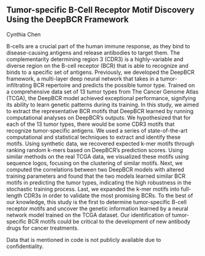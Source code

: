 ## Tumor-specific B-Cell Receptor Motif Discovery Using the DeepBCR Framework
Cynthia Chen

B-cells are a crucial part of the human immune response, as they bind to disease-causing antigens and release antibodies to target them. The complementarity determining region 3 (CDR3) is a highly-variable and diverse region on the B-cell receptor (BCR) that is able to recognize and binds to a specific set of antigens. Previously, we developed the DeepBCR framework, a multi-layer deep neural network that takes in a tumor-infiltrating BCR repertoire and predicts the possible tumor type. Trained on a comprehensive data set of 13 tumor types from The Cancer Genome Atlas (TCGA), the DeepBCR model achieved exceptional performance, signifying its ability to learn genetic patterns during its training. In this study, we aimed to extract the representative BCR motifs that DeepBCR learned by running computational analyses on DeepBCR’s outputs. We hypothesized that for each of the 13 tumor types, there would be some CDR3 motifs that recognize tumor-specific antigens. We used a series of state-of-the-art computational and statistical techniques to extract and identify these motifs. Using synthetic data, we recovered expected k-mer motifs through ranking random k-mers based on DeepBCR’s prediction scores. Using similar methods on the real TCGA data, we visualized these motifs using sequence logos, focusing on the clustering of similar motifs. Next, we computed the correlations between two DeepBCR models with altered training parameters and found that the two models learned similar BCR motifs in predicting the tumor types, indicating the high robustness in the stochastic training process. Last, we expanded the k-mer motifs into full-length CDR3s in order to validate the most promising BCRs. To the best of our knowledge, this study is the first to determine tumor-specific B-cell receptor motifs and uncover the genetic information learned by a neural network model trained on the TCGA dataset. Our identification of tumor-specific BCR motifs could be critical to the development of new antibody drugs for cancer treatments.

Data that is mentioned in code is not publicly available due to confidentiality. 
